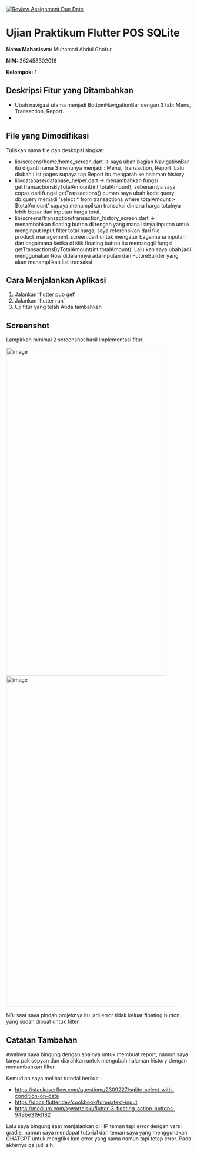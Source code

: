 [![Review Assignment Due Date](https://classroom.github.com/assets/deadline-readme-button-22041afd0340ce965d47ae6ef1cefeee28c7c493a6346c4f15d667ab976d596c.svg)](https://classroom.github.com/a/Psgen4Dj)

# Ujian Praktikum Flutter POS SQLite
**Nama Mahasiswa:** Muhamad Abdul Ghofur

**NIM:** 362458302016

**Kelompok:** 1

## Deskripsi Fitur yang Ditambahkan
* Ubah navigasi utama menjadi BottomNavigationBar dengan 3 tab: Menu, Transaction, Report.
* 
## File yang Dimodifikasi
Tuliskan nama file dan deskripsi singkat:
* lib/screens/home/home_screen.dart -> saya ubah bagian NavigationBar itu diganti nama 3 menunya menjadi :
Menu, Transaction, Report. Lalu diubah List pages supaya tap Report itu mengarah ke halaman history
* lib/database/database_helper.dart -> menambahkan fungsi getTransactionsByTotalAmount(int totalAmount), 
sebenarnya saya copas dari fungsi getTransactions() cuman saya ubah kode query db.query menjadi
'select * from transactions where totalAmount > $totalAmount' supaya menampilkan transaksi dimana harga
totalnya lebih besar dari inputan harga total.
* lib/screens/transaction/transaction_history_screen.dart -> menambahkan floating button di tengah yang 
mana isinya inputan untuk menginput input filter total harga, saya referensikan dari file 
product_management_screen.dart untuk mengatur bagaimana inputan dan bagaimana ketika di klik floating
button itu memanggil fungsi getTransactionsByTotalAmount(int totalAmount). Lalu kan saya ubah jadi menggunakan 
Row didalamnya ada inputan dan FutureBuilder yang akan menampilkan list transaksi

## Cara Menjalankan Aplikasi
1. Jalankan ‘flutter pub get‘
2. Jalankan ‘flutter run‘
3. Uji fitur yang telah Anda tambahkan
   
## Screenshot
Lampirkan minimal 2 screenshot hasil implementasi fitur.

<img width="436" height="890" alt="image" src="https://github.com/user-attachments/assets/895e4526-b075-413b-86c9-22fe948cec18" />
<img width="471" height="898" alt="image" src="https://github.com/user-attachments/assets/a8a8fb3e-8f74-4bdb-ae09-638f59ba1f7f" />

NB: saat saya pindah projeknya itu jadi error tidak keluar floating button yang sudah dibuat untuk filter
## Catatan Tambahan
Awalnya saya bingung dengan soalnya untuk membuat report, namun saya tanya pak sepyan dan diarahkan untuk
mengubah halaman history dengan menambahkan filter.

Kemudian saya melihat tutorial berikut : 
 - https://stackoverflow.com/questions/2309227/sqlite-select-with-condition-on-date
 - https://docs.flutter.dev/cookbook/forms/text-input
 - https://medium.com/@wartelski/flutter-3-floating-action-buttons-949be319df82

Lalu saya bingung saat menjalankan di HP teman tapi  error dengan versi gradle, namun saya mendapat tutorial dari
teman saya yang menggunakan CHATGPT untuk mengfiks kan error yang sama namun tapi tetap error. Pada akhirnya ga jadi sih.
